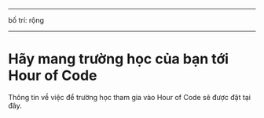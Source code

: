 * * *

bố trí: rộng

* * *

# Hãy mang trường học của bạn tới Hour of Code

Thông tin về việc để trường học tham gia vào Hour of Code sẽ được đặt tại đây.